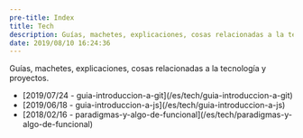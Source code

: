 ```yaml
---
pre-title: Index
title: Tech
description: Guías, machetes, explicaciones, cosas relacionadas a la tecnología y proyectos
date: 2019/08/10 16:24:36
---
```


Guías, machetes, explicaciones, cosas relacionadas a la tecnología y proyectos.

<nav id="file">
	<ul>
		<li>[<span class="mobile-hide">2019/07/24 - </span>guia-introduccion-a-git](/es/tech/guia-introduccion-a-git)</li>
		<li>[<span class="mobile-hide">2019/06/18 - </span>guia-introduccion-a-js](/es/tech/guia-introduccion-a-js)</li>
		<li>[<span class="mobile-hide">2018/02/16 - </span>paradigmas-y-algo-de-funcional](/es/tech/paradigmas-y-algo-de-funcional)</li>
	</ul>
</nav>
<nav id="dir">
	<ul>
	</ul>
</nav>
